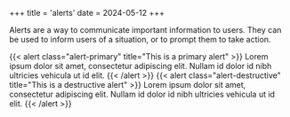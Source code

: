 +++
title = 'alerts'
date = 2024-05-12
+++

Alerts are a way to communicate important information to users. They can be used to inform users of a situation, or to prompt them to take action.

<div class="grid gap-8">
    {{< alert class="alert-primary" title="This is a primary alert" >}}
        Lorem ipsum dolor sit amet, consectetur adipiscing elit. Nullam id dolor id nibh ultricies vehicula ut id elit.
    {{< /alert >}}
    {{< alert class="alert-destructive" title="This is a destructive alert" >}}
    Lorem ipsum dolor sit amet, consectetur adipiscing elit. Nullam id dolor id nibh ultricies vehicula ut id elit.
    {{< /alert >}}
</div>